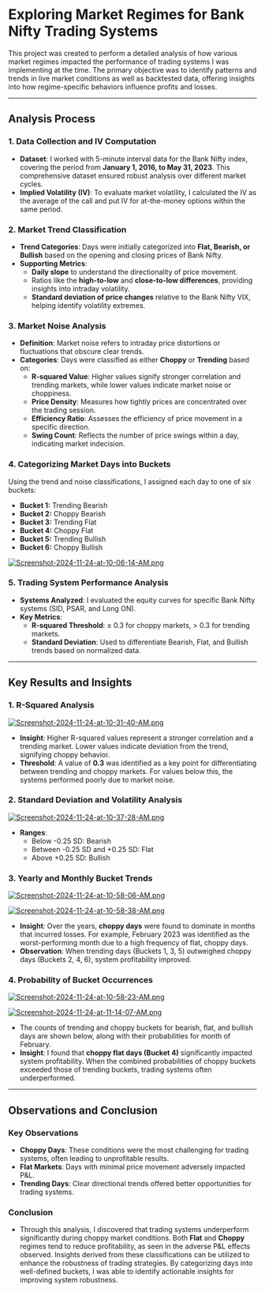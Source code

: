 # Exploring Market Regimes for Bank Nifty Trading Systems

This project was created to perform a detailed analysis of how various market regimes impacted the performance of trading systems I was implementing at the time. The primary objective was to identify patterns and trends in live market conditions as well as backtested data, offering insights into how regime-specific behaviors influence profits and losses.

---

## Analysis Process

### 1. Data Collection and IV Computation
- **Dataset**: I worked with 5-minute interval data for the Bank Nifty index, covering the period from **January 1, 2016, to May 31, 2023**. This comprehensive dataset ensured robust analysis over different market cycles.
- **Implied Volatility (IV)**: To evaluate market volatility, I calculated the IV as the average of the call and put IV for at-the-money options within the same period.

### 2. Market Trend Classification
- **Trend Categories**: Days were initially categorized into **Flat, Bearish, or Bullish** based on the opening and closing prices of Bank Nifty.
- **Supporting Metrics**:
  - **Daily slope** to understand the directionality of price movement.
  - Ratios like the **high-to-low** and **close-to-low differences**, providing insights into intraday volatility.
  - **Standard deviation of price changes** relative to the Bank Nifty VIX, helping identify volatility extremes.

### 3. Market Noise Analysis
- **Definition**: Market noise refers to intraday price distortions or fluctuations that obscure clear trends.
- **Categories**: Days were classified as either **Choppy** or **Trending** based on:
  - **R-squared Value**: Higher values signify stronger correlation and trending markets, while lower values indicate market noise or choppiness.
  - **Price Density**: Measures how tightly prices are concentrated over the trading session.
  - **Efficiency Ratio**: Assesses the efficiency of price movement in a specific direction.
  - **Swing Count**: Reflects the number of price swings within a day, indicating market indecision.

### 4. Categorizing Market Days into Buckets
Using the trend and noise classifications, I assigned each day to one of six buckets:
- **Bucket 1:** Trending Bearish
- **Bucket 2:** Choppy Bearish
- **Bucket 3:** Trending Flat
- **Bucket 4:** Choppy Flat
- **Bucket 5:** Trending Bullish
- **Bucket 6:** Choppy Bullish

[![Screenshot-2024-11-24-at-10-06-14-AM.png](https://i.postimg.cc/FHXnK47K/Screenshot-2024-11-24-at-10-06-14-AM.png)](https://postimg.cc/PPKM60bG)

### 5. Trading System Performance Analysis
- **Systems Analyzed**: I evaluated the equity curves for specific Bank Nifty systems (SID, PSAR, and Long ON).
- **Key Metrics**:
  - **R-squared Threshold**: ≤ 0.3 for choppy markets, > 0.3 for trending markets.
  - **Standard Deviation**: Used to differentiate Bearish, Flat, and Bullish trends based on normalized data.

---

## Key Results and Insights

### 1. R-Squared Analysis

[![Screenshot-2024-11-24-at-10-31-40-AM.png](https://i.postimg.cc/Qtm57vg1/Screenshot-2024-11-24-at-10-31-40-AM.png)](https://postimg.cc/627yJjmp)

- **Insight**: Higher R-squared values represent a stronger correlation and a trending market. Lower values indicate deviation from the trend, signifying choppy behavior.
- **Threshold**: A value of **0.3** was identified as a key point for differentiating between trending and choppy markets. For values below this, the systems performed poorly due to market noise.

### 2. Standard Deviation and Volatility Analysis
[![Screenshot-2024-11-24-at-10-37-28-AM.png](https://i.postimg.cc/sgBg9bz7/Screenshot-2024-11-24-at-10-37-28-AM.png)](https://postimg.cc/bZhPqCsw)


- **Ranges**:
  - Below -0.25 SD: Bearish
  - Between -0.25 SD and +0.25 SD: Flat
  - Above +0.25 SD: Bullish



### 3. Yearly and Monthly Bucket Trends
[![Screenshot-2024-11-24-at-10-58-06-AM.png](https://i.postimg.cc/wT3SMmDT/Screenshot-2024-11-24-at-10-58-06-AM.png)](https://postimg.cc/jL08kC8G)



[![Screenshot-2024-11-24-at-10-58-38-AM.png](https://i.postimg.cc/0NvWYMKS/Screenshot-2024-11-24-at-10-58-38-AM.png)](https://postimg.cc/SnZfqKrQ)
- **Insight**: Over the years, **choppy days** were found to dominate in months that incurred losses. For example, February 2023 was identified as the worst-performing month due to a high frequency of flat, choppy days.
- **Observation**: When trending days (Buckets 1, 3, 5) outweighed choppy days (Buckets 2, 4, 6), system profitability improved.

### 4. Probability of Bucket Occurrences
[![Screenshot-2024-11-24-at-10-58-23-AM.png](https://i.postimg.cc/hPJ5cqqX/Screenshot-2024-11-24-at-10-58-23-AM.png)](https://postimg.cc/nCJkGgrx)

[![Screenshot-2024-11-24-at-11-14-07-AM.png](https://i.postimg.cc/y6t6js1j/Screenshot-2024-11-24-at-11-14-07-AM.png)](https://postimg.cc/9zPjF3qw)

- The counts of trending and choppy buckets for bearish, flat, and bullish days are shown below, along with their probabilities for month of February.
- **Insight**: I found that **choppy flat days (Bucket 4)** significantly impacted system profitability. When the combined probabilities of choppy buckets exceeded those of trending buckets, trading systems often underperformed.



---

## Observations and Conclusion

### Key Observations
- **Choppy Days**: These conditions were the most challenging for trading systems, often leading to unprofitable results.
- **Flat Markets**: Days with minimal price movement adversely impacted P&L.
- **Trending Days**: Clear directional trends offered better opportunities for trading systems.

### Conclusion
- Through this analysis, I discovered that trading systems underperform significantly during choppy market conditions. Both **Flat** and **Choppy** regimes tend to reduce profitability, as seen in the adverse P&L effects observed. Insights derived from these classifications can be utilized to enhance the robustness of trading strategies. By categorizing days into well-defined buckets, I was able to identify actionable insights for improving system robustness.


